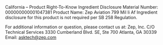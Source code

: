  
 
 
California – Product Right-To-Know Ingredient Disclosure 
Material Number: 000000000001047381 
Product Name: Zep Aviation 799 Mil Ii Af 
Ingredient disclosure for this product is not required per SB 258 Regulation. 
 
For additional information or question, please contact us at: 
Zep, Inc. 
C/O Technical Services 
3330 Cumberland Blvd. SE, Ste 700 
Atlanta, GA 30339 
Email: asktech@zep.com 
 
 
 
 
